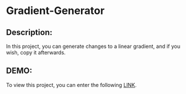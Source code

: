 # Gradient-Generator

## Description:
In this project, you can generate changes to a linear gradient, and if you wish, copy it afterwards.

## DEMO:
To view this project, you can enter the following [LINK](https://bardyavahydy.github.io/gradient-generator/).